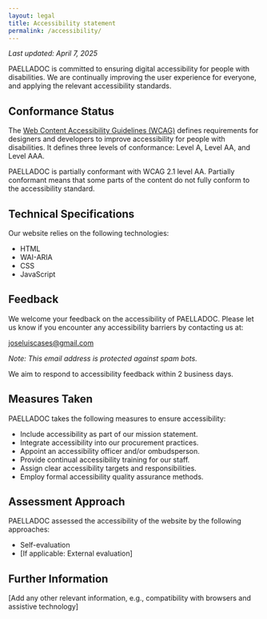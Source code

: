 ```yaml
---
layout: legal
title: Accessibility statement
permalink: /accessibility/
---
```


*Last updated: April 7, 2025*

PAELLADOC is committed to ensuring digital accessibility for people with disabilities. We are continually improving the user experience for everyone, and applying the relevant accessibility standards.

## Conformance Status

The [Web Content Accessibility Guidelines (WCAG)](https://www.w3.org/WAI/standards-guidelines/wcag/) defines requirements for designers and developers to improve accessibility for people with disabilities. It defines three levels of conformance: Level A, Level AA, and Level AAA.

PAELLADOC is partially conformant with WCAG 2.1 level AA. Partially conformant means that some parts of the content do not fully conform to the accessibility standard.

## Technical Specifications

Our website relies on the following technologies:

- HTML
- WAI-ARIA
- CSS
- JavaScript

## Feedback

We welcome your feedback on the accessibility of PAELLADOC. Please let us know if you encounter any accessibility barriers by contacting us at:

<a href="&#109;&#97;&#105;&#108;&#116;&#111;&#58;&#106;&#111;&#115;&#101;&#108;&#117;&#105;&#115;&#99;&#97;&#115;&#101;&#115;&#64;&#103;&#109;&#97;&#105;&#108;&#46;&#99;&#111;&#109;">&#106;&#111;&#115;&#101;&#108;&#117;&#105;&#115;&#99;&#97;&#115;&#101;&#115;&#64;&#103;&#109;&#97;&#105;&#108;&#46;&#99;&#111;&#109;</a>

*Note: This email address is protected against spam bots.*

We aim to respond to accessibility feedback within 2 business days.

## Measures Taken

PAELLADOC takes the following measures to ensure accessibility:

- Include accessibility as part of our mission statement.
- Integrate accessibility into our procurement practices.
- Appoint an accessibility officer and/or ombudsperson.
- Provide continual accessibility training for our staff.
- Assign clear accessibility targets and responsibilities.
- Employ formal accessibility quality assurance methods.

## Assessment Approach

PAELLADOC assessed the accessibility of the website by the following approaches:

- Self-evaluation
- [If applicable: External evaluation]

## Further Information

[Add any other relevant information, e.g., compatibility with browsers and assistive technology]
